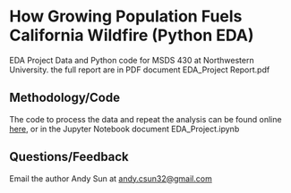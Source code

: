 # How Growing Population Fuels California Wildfire (Python EDA)
EDA Project Data and Python code for MSDS 430 at Northwestern University. the full report are in PDF document EDA_Project Report.pdf

## Methodology/Code
The code to process the data and repeat the analysis can be found online [here](https://htmlpreview.github.io/?https://github.com/csun32/PythonEDA/blob/main/EDA_Project%20FV.html), or in the Jupyter Notebook document EDA_Project.ipynb

## Questions/Feedback

Email the author Andy Sun at andy.csun32@gmail.com
